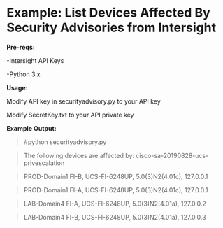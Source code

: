 # Example: List Devices Affected By Security Advisories from Intersight

<b>Pre-reqs:</b>

-Intersight API Keys

-Python 3.x


<b>Usage:</b>

Modify API key in securityadvisory.py to your API key

Modify SecretKey.txt to your API private key


<b>Example Output:</b>

>#python securityadvisory.py

>The following devices are affected by: cisco-sa-20190828-ucs-privescalation

>PROD-Domain1 FI-B, UCS-FI-6248UP, 5.0(3)N2(4.01c), 127.0.0.1

>PROD-Domain1 FI-A, UCS-FI-6248UP, 5.0(3)N2(4.01c), 127.0.0.1

>LAB-Domain4 FI-A, UCS-FI-6248UP, 5.0(3)N2(4.01a), 127.0.0.2

>LAB-Domain4 FI-B, UCS-FI-6248UP, 5.0(3)N2(4.01a), 127.0.0.3

